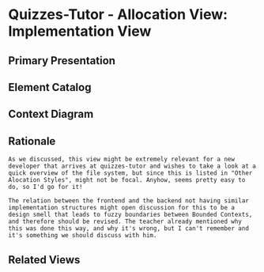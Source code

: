 # Quizzes-Tutor - Allocation View: Implementation View

## Primary Presentation

## Element Catalog

## Context Diagram

## Rationale
`As we discussed, this view might be extremely relevant for a new developer that arrives at quizzes-tutor and wishes to take a look at a quick overview of the file system, but since this is listed in "Other Alocation Styles", might not be focal. Anyhow, seems pretty easy to do, so I'd go for it!`

`The relation between the frontend and the backend not having similar implementation structures might open discussion for this to be a design smell that leads to fuzzy boundaries between Bounded Contexts, and therefore should be revised. The teacher already mentioned why this was done this way, and why it's wrong, but I can't remember and it's something we should discuss with him.`

## Related Views

